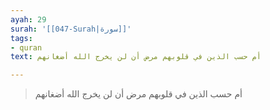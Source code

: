 ```yaml
---
ayah: 29
surah: '[[047-Surah|سورة]]'
tags:
- quran
text: أم حسب الذين في قلوبهم مرض أن لن يخرج الله أضغانهم

---
```

> أم حسب الذين في قلوبهم مرض أن لن يخرج الله أضغانهم
